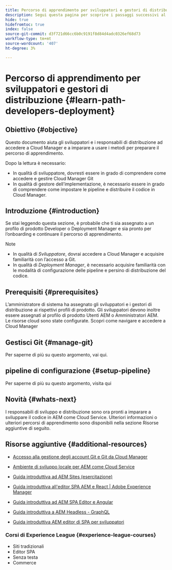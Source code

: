 ```yaml
---
title: Percorso di apprendimento per sviluppatori e gestori di distribuzione
description: Segui questa pagina per scoprire i passaggi successivi al recupero dell'accesso, se sei uno sviluppatore o un Deployment Manager
hide: true
hidefromtoc: true
index: false
source-git-commit: d3f721d66cc6b0c9191f8d84d4adc0326ef68d73
workflow-type: tm+mt
source-wordcount: '407'
ht-degree: 3%

---
```


# Percorso di apprendimento per sviluppatori e gestori di distribuzione {#learn-path-developers-deployment}

## Obiettivo {#objective}

Questo documento aiuta gli sviluppatori e i responsabili di distribuzione ad accedere a Cloud Manager e a imparare a usare i metodi per preparare il percorso di apprendimento.

Dopo la lettura è necessario:

* In qualità di sviluppatore, dovresti essere in grado di comprendere come accedere e gestire Cloud Manager Git
* In qualità di gestore dell’implementazione, è necessario essere in grado di comprendere come impostare le pipeline e distribuire il codice in Cloud Manager.

## Introduzione {#introduction}

Se stai leggendo questa sezione, è probabile che ti sia assegnato a un profilo di prodotto Developer o Deployment Manager e sia pronto per l’onboarding e continuare il percorso di apprendimento.

>[!NOTE]
>* In qualità di *Sviluppatore*, dovrai accedere a Cloud Manager e acquisire familiarità con l’accesso a Git.
>* In qualità di *Deployment Manager*, è necessario acquisire familiarità con le modalità di configurazione delle pipeline e persino di distribuzione del codice.


## Prerequisiti {#prerequisites}

L’amministratore di sistema ha assegnato gli sviluppatori e i gestori di distribuzione ai rispettivi profili di prodotto. Gli sviluppatori devono inoltre essere assegnati al profilo di prodotto Utenti AEM o Amministratori AEM.\
Le risorse cloud sono state configurate.
Scopri come navigare e accedere a Cloud Manager

## Gestisci Git {#manage-git}

Per saperne di più su questo argomento, vai qui.

## pipeline di configurazione {#setup-pipeline}

Per saperne di più su questo argomento, visita qui

## Novità {#whats-next}

I responsabili di sviluppo e distribuzione sono ora pronti a imparare a sviluppare il codice in AEM come Cloud Service. Ulteriori informazioni o ulteriori percorsi di apprendimento sono disponibili nella sezione Risorse aggiuntive di seguito.

## Risorse aggiuntive {#additional-resources}

* [Accesso alla gestione degli account Git e Git da Cloud Manager](https://experienceleague.adobe.com/docs/experience-manager-cloud-service/implementing/managing-code/accessing-git.html?lang=en)

* [Ambiente di sviluppo locale per AEM come Cloud Service](https://experienceleague.adobe.com/docs/experience-manager-learn/cloud-service/local-development-environment-set-up/overview.html)

* [Guida introduttiva ad AEM Sites (esercitazione)](https://experienceleague.adobe.com/docs/experience-manager-learn/getting-started-wknd-tutorial-develop/overview.html)

* [Guida introduttiva all&#39;editor SPA AEM e React | Adobe Experience Manager](https://experienceleague.adobe.com/docs/experience-manager-learn/getting-started-with-aem-headless/spa-editor/react/overview.html?lang=en)

* [Guida introduttiva ad AEM SPA Editor e Angular](https://experienceleague.adobe.com/docs/experience-manager-learn/getting-started-with-aem-headless/spa-editor/angular/overview.html?lang=en)

* [Guida introduttiva a AEM Headless - GraphQL](https://experienceleague.adobe.com/docs/experience-manager-learn/getting-started-with-aem-headless/graphql/overview.html?lang=en)

* [Guida introduttiva AEM editor di SPA per sviluppatori](https://experienceleague.adobe.com/?Solution=Experience+Manager&amp;Solution=Experience+Manager+Sites&amp;Solution=Experience+Manager+Forms&amp;Solution=Experience+Manager+Screens#courses)

### Corsi di Experience League {#experience-league-courses}

* Siti tradizionali
* Editor SPA
* Senza testa
* Commerce
